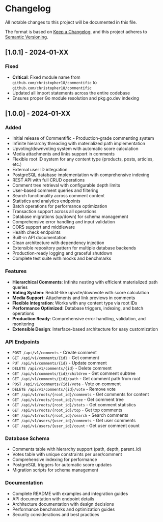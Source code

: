 # Changelog

All notable changes to this project will be documented in this file.

The format is based on [Keep a Changelog](https://keepachangelog.com/en/1.0.0/),
and this project adheres to [Semantic Versioning](https://semver.org/spec/v2.0.0.html).

## [1.0.1] - 2024-01-XX

### Fixed
- **Critical**: Fixed module name from `github.com/christopher18/commentific` to `github.com/christopher18/commentific`
- Updated all import statements across the entire codebase
- Ensures proper Go module resolution and pkg.go.dev indexing

## [1.0.0] - 2024-01-XX

### Added
- Initial release of Commentific - Production-grade commenting system
- Infinite hierarchy threading with materialized path implementation
- Upvoting/downvoting system with automatic score calculation
- Media attachments and links support in comments
- Flexible root ID system for any content type (products, posts, articles, etc.)
- External user ID integration
- PostgreSQL database implementation with comprehensive indexing
- REST API with full CRUD operations
- Comment tree retrieval with configurable depth limits
- User-based comment queries and filtering
- Search functionality across comment content
- Statistics and analytics endpoints
- Batch operations for performance optimization
- Transaction support across all operations
- Database migrations (up/down) for schema management
- Comprehensive error handling and input validation
- CORS support and middleware
- Health check endpoints
- Built-in API documentation
- Clean architecture with dependency injection
- Extensible repository pattern for multiple database backends
- Production-ready logging and graceful shutdown
- Complete test suite with mocks and benchmarks

### Features
- **Hierarchical Comments**: Infinite nesting with efficient materialized path queries
- **Voting System**: Reddit-like upvote/downvote with score calculation
- **Media Support**: Attachments and link previews in comments
- **Flexible Integration**: Works with any content type via root IDs
- **Performance Optimized**: Database triggers, indexing, and batch operations
- **Production Ready**: Comprehensive error handling, validation, and monitoring
- **Extensible Design**: Interface-based architecture for easy customization

### API Endpoints
- `POST /api/v1/comments` - Create comment
- `GET /api/v1/comments/{id}` - Get comment
- `PUT /api/v1/comments/{id}` - Update comment
- `DELETE /api/v1/comments/{id}` - Delete comment
- `GET /api/v1/comments/{id}/children` - Get comment subtree
- `GET /api/v1/comments/{id}/path` - Get comment path from root
- `POST /api/v1/comments/{id}/vote` - Vote on comment
- `DELETE /api/v1/comments/{id}/vote` - Remove vote
- `GET /api/v1/roots/{root_id}/comments` - Get comments for content
- `GET /api/v1/roots/{root_id}/tree` - Get comment tree
- `GET /api/v1/roots/{root_id}/stats` - Get comment statistics
- `GET /api/v1/roots/{root_id}/top` - Get top comments
- `GET /api/v1/roots/{root_id}/search` - Search comments
- `GET /api/v1/users/{user_id}/comments` - Get user comments
- `GET /api/v1/users/{user_id}/count` - Get user comment count

### Database Schema
- Comments table with hierarchy support (path, depth, parent_id)
- Votes table with unique constraints per user/comment
- Comprehensive indexing for performance
- PostgreSQL triggers for automatic score updates
- Migration scripts for schema management

### Documentation
- Complete README with examples and integration guides
- API documentation with endpoint details
- Architecture documentation with design decisions
- Performance benchmarks and optimization guides
- Security considerations and best practices 